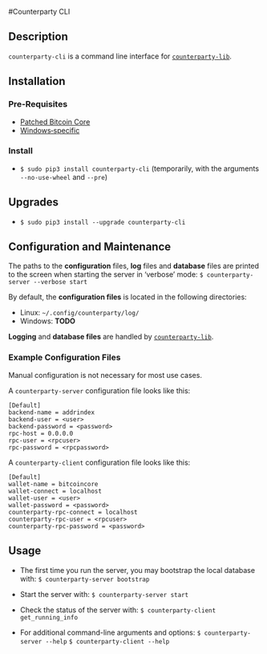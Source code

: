 #Counterparty CLI

## Description

`counterparty-cli` is a command line interface for [`counterparty-lib`](/../Developers/counterparty_lib.md).


## Installation

### Pre‐Requisites

* [Patched Bitcoin Core](../Installation/bitcoin_core.md)
* [Windows‐specific](../Installation/windows.md)


### Install

* `$ sudo pip3 install counterparty-cli` (temporarily, with the arguments `--no-use-wheel` and `--pre`)


## Upgrades

* `$ sudo pip3 install --upgrade counterparty-cli`


## Configuration and Maintenance

The paths to the **configuration** files, **log** files and **database** files are printed to the screen when starting the server in ‘verbose’ mode:
	`$ counterparty-server --verbose start`

By default, the **configuration files** is located in the following directories:

* Linux: `~/.config/counterparty/log/`
* Windows: **TODO**

**Logging** and **database files** are handled by [`counterparty-lib`](/../Developers/counterparty_lib.md).


### Example Configuration Files

Manual configuration is not necessary for most use cases.

A `counterparty-server` configuration file looks like this:

	[Default]
	backend-name = addrindex
	backend-user = <user>
	backend-password = <password>
	rpc-host = 0.0.0.0
	rpc-user = <rpcuser>
	rpc-password = <rpcpassword>

A `counterparty-client` configuration file looks like this:

	[Default]
	wallet-name = bitcoincore
	wallet-connect = localhost
	wallet-user = <user>
	wallet-password = <password>
	counterparty-rpc-connect = localhost
	counterparty-rpc-user = <rpcuser>
	counterparty-rpc-password = <password>


## Usage

* The first time you run the server, you may bootstrap the local database with:
	`$ counterparty-server bootstrap`

* Start the server with:
	`$ counterparty-server start`

* Check the status of the server with:
	`$ counterparty-client get_running_info`

* For additional command-line arguments and options:
	`$ counterparty-server --help`
	`$ counterparty-client --help`

<!-- TODO: Logs, Data directory -->
